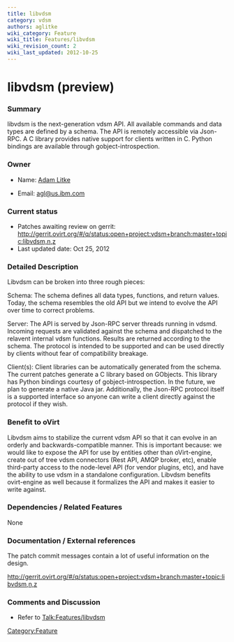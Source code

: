 ```yaml
---
title: libvdsm
category: vdsm
authors: aglitke
wiki_category: Feature
wiki_title: Features/libvdsm
wiki_revision_count: 2
wiki_last_updated: 2012-10-25
---
```


# libvdsm (preview)

### Summary

libvdsm is the next-generation vdsm API. All available commands and data types are defined by a schema. The API is remotely accessible via Json-RPC. A C library provides native support for clients written in C. Python bindings are available through gobject-introspection.

### Owner

*   Name: [ Adam Litke](User:Aglitke)

<!-- -->

*   Email: <agl@us.ibm.com>

### Current status

*   Patches awaiting review on gerrit: <http://gerrit.ovirt.org/#/q/status:open+project:vdsm+branch:master+topic:libvdsm,n,z>
*   Last updated date: Oct 25, 2012

### Detailed Description

Libvdsm can be broken into three rough pieces:

Schema: The schema defines all data types, functions, and return values. Today, the schema resembles the old API but we intend to evolve the API over time to correct problems.

Server: The API is served by Json-RPC server threads running in vdsmd. Incoming requests are validated against the schema and dispatched to the relavent internal vdsm functions. Results are returned according to the schema. The protocol is intended to be supported and can be used directly by clients without fear of compatibility breakage.

Client(s): Client libraries can be automatically generated from the schema. The current patches generate a C library based on GObjects. This library has Python bindings courtesy of gobject-introspection. In the future, we plan to generate a native Java jar. Additionally, the Json-RPC protocol itself is a supported interface so anyone can write a client directly against the protocol if they wish.

### Benefit to oVirt

Libvdsm aims to stabilize the current vdsm API so that it can evolve in an orderly and backwards-compatible manner. This is important because: we would like to expose the API for use by entities other than oVirt-engine, create out of tree vdsm connectors (Rest API, AMQP broker, etc), enable third-party access to the node-level API (for vendor plugins, etc), and have the ability to use vdsm in a standalone configuration. Libvdsm benefits ovirt-engine as well because it formalizes the API and makes it easier to write against.

### Dependencies / Related Features

None

### Documentation / External references

The patch commit messages contain a lot of useful information on the design.

<http://gerrit.ovirt.org/#/q/status:open+project:vdsm+branch:master+topic:libvdsm,n,z>

### Comments and Discussion

*   Refer to <Talk:Features/libvdsm>

<Category:Feature>

